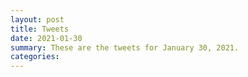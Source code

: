 ```yaml
---
layout: post
title: Tweets
date: 2021-01-30
summary: These are the tweets for January 30, 2021.
categories:
---
```


